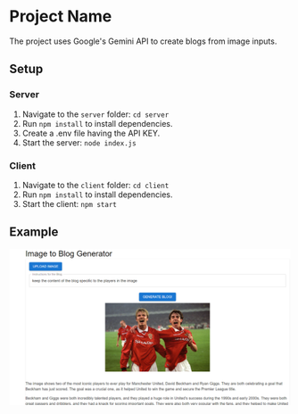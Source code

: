 # Project Name

The project uses Google's Gemini API to create blogs from image inputs.

## Setup

### Server

1. Navigate to the `server` folder: `cd server`
2. Run `npm install` to install dependencies.
3. Create a .env file having the API KEY.
4. Start the server: `node index.js`

### Client

1. Navigate to the `client` folder: `cd client`
2. Run `npm install` to install dependencies.
3. Start the client: `npm start`

## Example

![Project Example](./client/public/image.png)
